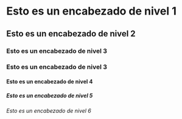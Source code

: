 # Esto es un encabezado de nivel 1

## Esto es un encabezado de nivel 2

### Esto es un encabezado de nivel 3
### Esto es un encabezado de nivel 3

#### Esto es un encabezado de nivel 4

##### Esto es un encabezado de nivel 5

###### Esto es un encabezado de nivel 6
